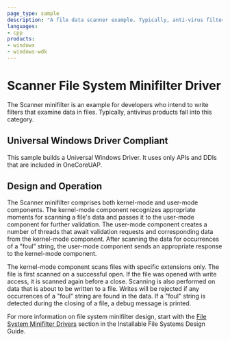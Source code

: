 ```yaml
---
page_type: sample
description: "A file data scanner example. Typically, anti-virus filters are of this type."
languages:
- cpp
products:
- windows
- windows-wdk
---
```


# Scanner File System Minifilter Driver

The Scanner minifilter is an example for developers who intend to write filters that examine data in files. Typically, antivirus products fall into this category.

## Universal Windows Driver Compliant

This sample builds a Universal Windows Driver. It uses only APIs and DDIs that are included in OneCoreUAP.

## Design and Operation

The Scanner minifilter comprises both kernel-mode and user-mode components. The kernel-mode component recognizes appropriate moments for scanning a file's data and passes it to the user-mode component for further validation. The user-mode component creates a number of threads that await validation requests and corresponding data from the kernel-mode component. After scanning the data for occurrences of a "foul" string, the user-mode component sends an appropriate response to the kernel-mode component.

The kernel-mode component scans files with specific extensions only. The file is first scanned on a successful open. If the file was opened with write access, it is scanned again before a close. Scanning is also performed on data that is about to be written to a file. Writes will be rejected if any occurrences of a "foul" string are found in the data. If a "foul" string is detected during the closing of a file, a debug message is printed.

For more information on file system minifilter design, start with the [File System Minifilter Drivers](https://docs.microsoft.com/windows-hardware/drivers/ifs/file-system-minifilter-drivers) section in the Installable File Systems Design Guide.
